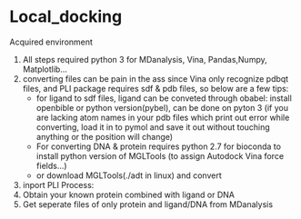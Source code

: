 # Local_docking
Acquired environment
1. All steps required python 3 for MDanalysis, Vina, Pandas,Numpy, Matplotlib...
2. converting files can be pain in the ass since Vina only recognize pdbqt files, and PLI package requires sdf & pdb files, so below are a few tips:
   - for ligand to sdf files, ligand can be conveted through obabel: install openbible or python version(pybel), can be done on pyton 3
     (if you are lacking atom names in your pdb files which print out error while converting, load it in to pymol and save it out without touching anything or the position will change)
   - For converting DNA & protein requires python 2.7 for bioconda to install python version of MGLTools (to assign Autodock Vina force fields...)
   - or download MGLTools(./adt in linux) and convert
3. inport PLI
Process:
1. Obtain your known protein combined with ligand or DNA
2. Get seperate files of only protein and ligand/DNA from MDanalysis
